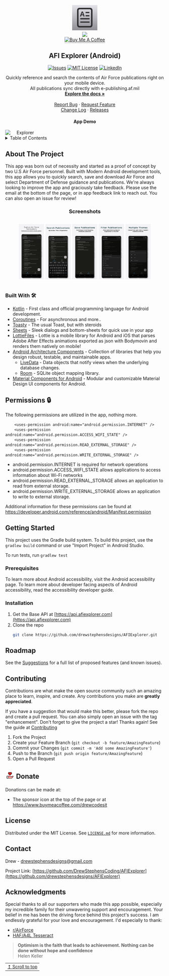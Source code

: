 <!-- PROJECT LOGO -->
<br />
<div align="center">
  <a href="https://github.com/drewstephensdesigns/AFIExplorer">
    <img src="screenshots/app-icon.jpg" alt="Logo" width="80" height="80">
  </a>
<br />
    <a href='https://play.google.com/store/apps/details?id=io.github.drewstephenscoding.afiexplorer'>
      <img align='center' height='85' src='https://play.google.com/intl/en_us/badges/static/images/badges/en_badge_web_generic.png'>
  </a>
  <br />
  <a href="https://www.buymeacoffee.com/drewcodesit" target="_blank"><img src="https://www.buymeacoffee.com/assets/img/custom_images/orange_img.png" alt="Buy Me A Coffee" style="height: 41px !important;width: 174px !important;box-shadow: 0px 3px 2px 0px rgba(190, 190, 190, 0.5) !important;-webkit-box-shadow: 0px 3px 2px 0px rgba(190, 190, 190, 0.5) !important;" ></a>

<h2 align="center">AFI Explorer (Android)</h2>

<!-- PROJECT SHIELDS -->
<!--
*** I'm using markdown "reference style" links for readability.
*** Reference links are enclosed in brackets [ ] instead of parentheses ( ).
*** See the bottom of this document for the declaration of the reference variables
*** for contributors-url, forks-url, etc. This is an optional, concise syntax you may use.
*** https://www.markdownguide.org/basic-syntax/#reference-style-links
-->

  [![Issues][issues-shield]][issues-url]
  [![MIT License][license-shield]][license-url]
  [![LinkedIn][linkedin-shield]][linkedin-url]

  <p align="center">
    Quickly reference and search the contents of Air Force publications right on your mobile device. <br />All publications sync directly with e-publishing.af.mil
    <br />
     <a href="https://afiexplorer.com"><strong>Explore the docs »</strong></a>
    <br />
    <br />
     <a href="https://github.com/drewstephensdesigns/AFIExplorer/issues">Report Bug</a>
    ·
     <a href="https://github.com/drewstephensdesigns/AFIExplorer/issues">Request Feature</a>
    <br />
    <a href="https://github.com/drewstephensdesigns/AFIExplorer/blob/a35fcbcc52eeb488c80aed56598502ad45016266/CHANGE_LOG.md">Change Log</a>
  ·
    <a href="https://github.com/drewstephensdesigns/AFIExplorer/tags">Releases</a>
  </p>
</div>

<h4 align="center">App Demo</h4>
<div align="center"; style="width:100%; display:flex; justify-content:space-between;">
<img src="screenshots/app-demo.gif" width=22% alt="Explorer">
</div>



<!-- TABLE OF CONTENTS -->
<details>
  <summary>Table of Contents</summary>
  <ol>
    <li>
      <a href="#about-the-project">About The Project</a>
      <ul>
        <li><a href="#built-with">Built With</a></li>
      </ul>
    </li>
    <li>
      <a href="#getting-started">Getting Started</a>
      <ul>
        <li><a href="#prerequisites">Prerequisites</a></li>
        <li><a href="#installation">Installation</a></li>
      </ul>
    </li>
    <li><a href="#roadmap">Roadmap</a></li>
    <li><a href="#contributing">Contribute</a></li>
    <li><a href="#license">License</a></li>
    <li><a href="#contact">Contact</a></li>
    <li><a href="#acknowledgments">Acknowledgments</a></li>
  </ol>
</details>


<!-- ABOUT THE PROJECT -->
## About The Project
<!--
[![Product Name Screen Shot][product-screenshot]](https://afiexplorer.com)
-->

This app was born out of necessity and started as a proof of concept by two U.S Air Force personnel.  Built with Modern Android development tools, this app allows you to quickly search, save and download Air Force and select Department of Defense guidance and publications.  We're always looking to improve the app and graciously take feedback.  Please use the email at the bottom of the page, or in app feedback link to reach out.  You can also open an issue for review!

<h3 align="center">Screenshots</h3>
<div align="center"; style="width:100%; display:flex; justify-content:space-between;">

  [<img src="screenshots/screenshot1.jpeg" width=16% alt="Explorer">]()
  [<img src="screenshots/screenshot2.jpeg" width=16% alt="Search">]()
  [<img src="screenshots/screenshot3.jpeg" width=16% alt="Save">]()
  [<img src="screenshots/screenshot4.jpeg" width=16% alt="Filter">]()
  [<img src="screenshots/screenshot5.jpeg" width=16% alt="Themes">]()

</div>

### Built With 🛠
- [Kotlin](https://kotlinlang.org/) - First class and official programming language for Android development.
- [Coroutines](https://kotlinlang.org/docs/reference/coroutines-overview.html) - For asynchronous and more..
- [Toasty](https://github.com/GrenderG/Toasty) - The usual Toast, but with steroids
- [Sheets](https://github.com/maxkeppeler/sheets) - Sleek dialogs and bottom-sheets for quick use in your app
- [LottieFiles](https://github.com/airbnb/lottie-android) - Lottie is a mobile library for Android and iOS that parses Adobe After Effects animations exported as json with Bodymovin and renders them natively on mobile!
- [Android Architecture Components](https://developer.android.com/topic/libraries/architecture) - Collection of libraries that help you design robust, testable, and maintainable apps.
  - [LiveData](https://developer.android.com/topic/libraries/architecture/livedata) - Data objects that notify views when the underlying database changes.
  - [Room](https://developer.android.com/topic/libraries/architecture/room) - SQLite object mapping library.
- [Material Components for Android](https://github.com/material-components/material-components-android) - Modular and customizable Material Design UI components for Android.


## Permissions 🔒
The following permissions are utilized in the app, nothing more.
```
    <uses-permission android:name="android.permission.INTERNET" />
    <uses-permission android:name="android.permission.ACCESS_WIFI_STATE" />
    <uses-permission android:name="android.permission.READ_EXTERNAL_STORAGE" />
    <uses-permission android:name="android.permission.WRITE_EXTERNAL_STORAGE" />
```
- android.permission.INTERNET is required for network operations 
- android.permission.ACCESS_WIFI_STATE allows applications to access information about Wi-Fi networks
- android.permission.READ_EXTERNAL_STORAGE allows an application to read from external storage.
- android.permission.WRITE_EXTERNAL_STORAGE allows an application to write to external storage.

Additional information for these permissions can be found at https://developer.android.com/reference/android/Manifest.permission

<!-- GETTING STARTED -->
## Getting Started

This project uses the Gradle build system. To build this project, use the `gradlew build` command or use "Import Project" in Android Studio.

To run tests, run `gradlew test`

### Prerequisites
To learn more about Android accessibility, visit the Android accessibility page. 
To learn more about developer facing aspects of Android accessibility, read the accessibility developer guide.

### Installation

1. Get the Base API at [https://api.afiexplorer.com](https://api.afiexplorer.com)
2. Clone the repo
   ```sh
   git clone https://github.com/drewstephensdesigns/AFIExplorer.git
   ```
<!-- ROADMAP -->
## Roadmap
<!--
- [ ] Feature 1
- [ ] Feature 2
- [ ] Feature 3
    - [ ] Nested Feature
-->
See the [Suggestions](https://github.com/drewstephensdesigns/AFIExplorer/blob/master/SUGGESTIONS.md) for a full list of proposed features (and known issues).

<!-- Contribute -->
## Contributing
Contributions are what make the open source community such an amazing place to learn, inspire, and create. Any contributions you make are **greatly appreciated**.

If you have a suggestion that would make this better, please fork the repo and create a pull request. You can also simply open an issue with the tag "enhancement".
Don't forget to give the project a star! Thanks again! See the guide at [Contributing](https://github.com/drewstephensdesigns/AFIExplorer/blob/master/CONTRIBUTING.md)

1. Fork the Project
2. Create your Feature Branch (`git checkout -b feature/AmazingFeature`)
3. Commit your Changes (`git commit -m 'Add some AmazingFeature'`)
4. Push to the Branch (`git push origin feature/AmazingFeature`)
5. Open a Pull Request

<h2 align="left">
<sub>
<img  src="screenshots/donate.svg"
      height="30"
      width="30">
</sub>
Donate
</h2>

Donations can be made at:
* The sponsor icon at the top of the page or at https://www.buymeacoffee.com/drewcodesit

<!-- LICENSE -->
## License

Distributed under the MIT License. See [`LICENSE.md`](https://github.com/drewstephensdesigns/AFIExplorer/blob/a35fcbcc52eeb488c80aed56598502ad45016266/LICENSE.md) for more information.

<!-- CONTACT -->
## Contact

Drew - drewstephensdesigns@gmail.com

Project Link: [https://github.com/DrewStephensCoding/AFIExplorer](https://github.com/drewstephensdesigns/AFIExplorer)

<!-- ACKNOWLEDGMENTS -->
## Acknowledgments
Special thanks to all our supporters who made this app possible, especially my incredible family for their unwavering support and encouragement. Your belief in me has been the driving force behind this project's success. I am endlessly grateful for your love and encouragement. I'd especially to thank:

* [r/AirForce](https://www.reddit.com/r/AirForce/)
* [HAF/A4L Tesseract](https://www.tesseract.af.mil)

> **Optimism is the faith that leads to achievement. Nothing can be done without hope and confidence** <br>
> Helen Keller

<div align="right">
  <table><td>
    <a href="#start-of-content">↥ Scroll to top</a>
  </td></table>
</div>

[product-screenshot]: screenshots/AFI%20Explorer.png
[issues-shield]: https://img.shields.io/github/issues/drewstephensdesigns/AFIExplorer.svg?style=for-the-badge
[issues-url]: https://github.com/drewstephensdesigns/AFIExplorer/issues
[license-shield]: https://img.shields.io/github/license/drewstephensdesigns/AFIExplorer.svg?style=for-the-badge
[license-url]: https://github.com/drewstephensdesigns/AFIExplorer/blob/master/LICENSE.md
[linkedin-shield]: https://img.shields.io/badge/-LinkedIn-black.svg?style=for-the-badge&logo=linkedin&colorB=555
[linkedin-url]: https://www.linkedin.com/in/drewstephens/

